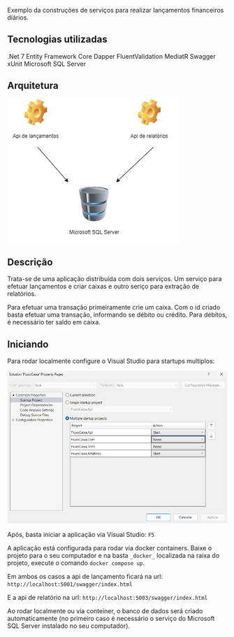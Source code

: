Exemplo da construções de serviços para realizar lançamentos financeiros diários.

## Tecnologias utilizadas

.Net 7
Entity Framework Core
Dapper
FluentValidation 
MediatR
Swagger
xUnit
Microsoft SQL Server

## Arquitetura

![](img/solution.png)

## Descrição

Trata-se de uma aplicação distribuída com dois serviços. Um serviço para efetuar lançamentos e criar caixas e outro seriço para extração de relatórios.

Para efetuar uma transação primeiramente crie um caixa.
Com o id criado basta efetuar uma transação, informando se débito ou crédito.
Para débitos, é necessário ter saldo em caixa.

## Iniciando

Para rodar localmente configure o Visual Studio para startups multiplos:

![](img/config.png)

Após, basta iniciar a aplicação via Visual Studio: `F5`

A aplicação está configurada para rodar via docker containers. Baixe o projeto para o seu computador e na basta `_docker_` localizada na raixa do projeto, execute o comando `docker compose up`.

Em ambos os casos a api de lançamento ficará na url: 
`http://localhost:5001/swagger/index.html`

E a api de relatório na url:
`http://localhost:5003/swagger/index.html`

Ao rodar localmente ou via conteiner, o banco de dados será criado automaticamente (no primeiro caso é necessário o serviço do Microsoft SQL Server instalado no seu computador).






